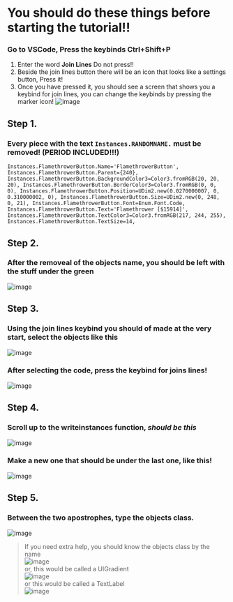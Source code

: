# You should do these things before starting the tutorial!!
### Go to VSCode, Press the keybinds **Ctrl+Shift+P** <br />
  1. Enter the word **Join Lines** Do not press!! <br />
  2. Beside the join lines button there will be an icon that looks like a settings button, Press it! <br />
  3. Once you have pressed it, you should see a screen that shows you a keybind for join lines, you can change the keybinds by pressing the marker icon! ![image](https://github.com/hellokittysouljia/P/assets/161272465/56c5c50a-72ee-4536-b509-d41f0aef5836) <br />

## Step 1.
  ### Every piece with the text `Instances.RANDOMNAME.` must be removed! (PERIOD INCLUDED!!!)
  `Instances.FlamethrowerButton.Name='FlamethrowerButton',
   Instances.FlamethrowerButton.Parent={240},
   Instances.FlamethrowerButton.BackgroundColor3=Color3.fromRGB(20, 20, 20),
   Instances.FlamethrowerButton.BorderColor3=Color3.fromRGB(0, 0, 0),
   Instances.FlamethrowerButton.Position=UDim2.new(0.0270000007, 0, 0.310000002, 0),
   Instances.FlamethrowerButton.Size=UDim2.new(0, 248, 0, 21),
   Instances.FlamethrowerButton.Font=Enum.Font.Code,
   Instances.FlamethrowerButton.Text='Flamethrower [$15914]',
   Instances.FlamethrowerButton.TextColor3=Color3.fromRGB(217, 244, 255),
   Instances.FlamethrowerButton.TextSize=14,`
## Step 2.
  ### After the removeal of the objects name, you should be left with the stuff under the green
  ![image](https://github.com/hellokittysouljia/P/assets/161272465/f482e6e1-ef7f-4699-bb75-53641e0c325e)
## Step 3.
  ### Using the join lines keybind you should of made at the very start, select the objects like this <br />
  ![image](https://github.com/hellokittysouljia/P/assets/161272465/61aa5868-7f95-47eb-8e05-d04411fd8977) <br />
  ### After selecting the code, press the keybind for joins lines! <br />
  ![image](https://github.com/hellokittysouljia/P/assets/161272465/4513a9da-3119-4127-85c8-1326d0e4f51a) <br />
## Step 4.
  ### Scroll up to the writeinstances function, *should be this* <br />
  ![image](https://github.com/hellokittysouljia/P/assets/161272465/21281158-8f3b-4d28-9e27-65da33b4e9fa) <br />
  ### Make a new one that should be under the last one, like this! <br />
  ![image](https://github.com/hellokittysouljia/P/assets/161272465/5fc4bc44-7340-46f1-bdb9-91a90d7fb7b8) <br />
## Step 5.
  ### Between the two apostrophes, type the objects class.
  ![image](https://github.com/hellokittysouljia/P/assets/161272465/2d39149a-7179-4b32-a6d6-d57e715df634)
   > If you need extra help, you should know the objects class by the name <br />
   ![image](https://github.com/hellokittysouljia/P/assets/161272465/2d8a8cac-6b57-418c-98f2-aed7056159fa) <br />
   > or, this would be called a UIGradient <br />
   ![image](https://github.com/hellokittysouljia/P/assets/161272465/d469aa13-d492-42b5-b161-78232bdef8d0) <br />
   > or this would be called a TextLabel <br />
   ![image](https://github.com/hellokittysouljia/P/assets/161272465/e2ae558f-0b86-4707-bb56-7a06b9114657) <br />
   
  
  

   
  

